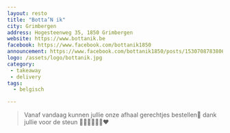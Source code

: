 ```yaml
---
layout: resto
title: "Botta’N ik"
city: Grimbergen
address: Hogesteenweg 35, 1850 Grimbergen
website: https://www.bottanik.be
facebook: https://www.facebook.com/bottanik1850
announcement: https://www.facebook.com/bottanik1850/posts/1530708783806727
logo: /assets/logo/bottanik.jpg
category: 
 - takeaway
 - delivery
tags:
  - belgisch

---
```


> Vanaf vandaag kunnen jullie onze afhaal gerechtjes bestellen🤤 dank jullie voor de steun 🙏🏼🙌🏼✊🏼♥️
